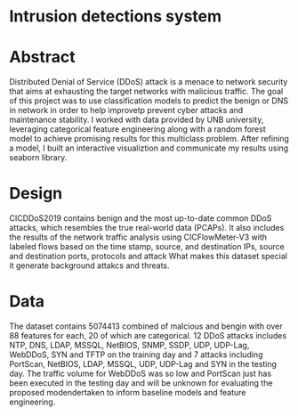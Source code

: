 # Intrusion detections system

# Abstract
Distributed Denial of Service (DDoS) attack is a menace to network security that aims at exhausting the target networks with malicious traffic. The goal of this project was to use classification models to predict the benign or DNS in network in order to help improvetp prevent cyber attacks and maintenance stability. I worked with data provided by UNB university, leveraging  categorical feature engineering along with a random forest model to achieve promising results for this multiclass problem.
After refining a model, I built an interactive  visualiztion and communicate my results using seaborn library.

# Design
CICDDoS2019 contains benign and the most up-to-date common DDoS attacks, which resembles the true real-world data (PCAPs). It also includes the results of the network traffic analysis using CICFlowMeter-V3 with labeled flows based on the time stamp, source, and destination IPs, source and destination ports, protocols and attack
What makes this dataset special it generate background attakcs and threats.

# Data
The dataset contains 5074413 combined of malcious and bengin with over 88 features for each, 20 of which are categorical. 12 DDoS attacks includes NTP, DNS, LDAP, MSSQL, NetBIOS, SNMP, SSDP, UDP, UDP-Lag, WebDDoS, SYN and TFTP on the training day and 7 attacks including PortScan, NetBIOS, LDAP, MSSQL, UDP, UDP-Lag and SYN in the testing day. The traffic volume for WebDDoS was so low and PortScan just has been executed in the testing day and will be unknown for evaluating the proposed modendertaken to inform baseline models and feature engineering.
